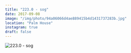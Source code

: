 ```yaml
---
title: "223.0 - sog"
date: 2017-09-08
image: "/img/photo/94a06066d4ae889415b4d1431737283b.jpg"
location: "Palm House"
instagram: true
draft: false
---
```


![223.0 - sog](/img/photo/94a06066d4ae889415b4d1431737283b.jpg)
